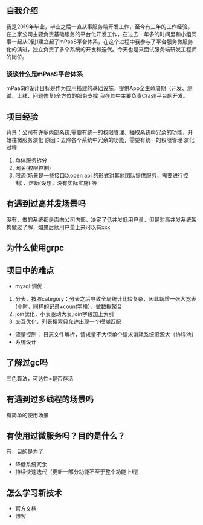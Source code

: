 ## 自我介绍
我是2019年毕业，毕业之后一直从事服务端开发工作，至今有三年的工作经验。在上家公司主要负责基础服务的平台化开发工作，在过去一年多的时间里和小组同事一起从0到1建立起了mPaaS平台体系，在这个过程中我参与了平台服务微服务化的演进，独立负责了多个系统的开发和迭代。今天也是来面试服务端研发工程师的岗位。

### 谈谈什么是mPaaS平台体系
mPaaS的设计目标是作为应用搭建的基础设施，提供App全生命周期（开发、测试、上线、问题修复)全方位的服务支撑
我在其中主要负责Crash平台的开发。

## 项目经验
背景：公司有许多内部系统,需要有统一的权限管理、抽取系统中冗余的功能，开始往微服务演化
原因：去除各个系统中冗余的功能，需要有统一的权限管理
演化过程: 
1. 单体服务拆分 
2. 网关(权限控制)
3. 限流(场景是一些接口以open api 的形式对其他团队提供服务，需要进行控制）、熔断(设想，没有实际实施) 等

## 有遇到过高并发场景吗
没有，做的系统都是面向公司内部，决定了低并发低用户量，但是对高并发系统架构做过了解，如果后续用户量上来可以有xxx
## 为什么使用grpc
## 项目中的难点
* mysql 调优：
1. 分表，按照category；分表之后导致全局统计比较复杂，因此新增一张大宽表(小时，同样的记录+count字段），做数据聚合
2. join优化，小表驱动大表,join字段加上索引
3. 交互优化，列表搜索只允许出现一个模糊匹配
* 流量控制：
 日志文件解析，请求量不大但单个请求消耗系统资源大（协程池）
* 系统设计
## 了解过gc吗
三色算法，可达性=是否存活
## 有遇到过多线程的场景吗
有简单的使用场景
## 有使用过微服务吗？目的是什么？
有，目的是为了
* 降低系统冗余
* 持续快速迭代（更新一部分功能不至于整个功能上线)
## 怎么学习新技术
* 官方文档
* 博客